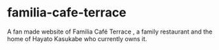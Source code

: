 # familia-cafe-terrace
A fan made website of Familia Café Terrace , a family restaurant and the home of Hayato Kasukabe who currently owns it.
